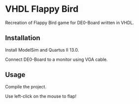 # VHDL Flappy Bird

Recreation of Flappy Bird game for DE0-Board written in VHDL.

## Installation

Install ModelSim and Quartus II 13.0.

Connect DE0-Board to a monitor using VGA cable.

## Usage

Compile the project.

Use left-click on the mouse to flap!